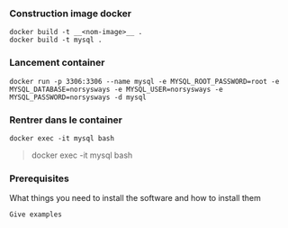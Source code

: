 ### Construction image docker
```  
docker build -t __<nom-image>__ . 
docker build -t mysql .
```  

### Lancement container
```
docker run -p 3306:3306 --name mysql -e MYSQL_ROOT_PASSWORD=root -e MYSQL_DATABASE=norsysways -e MYSQL_USER=norsysways -e MYSQL_PASSWORD=norsysways -d mysql
```

### Rentrer dans le container
```
docker exec -it mysql bash
```
> docker exec -it mysql bash

### Prerequisites

What things you need to install the software and how to install them

```
Give examples
```

